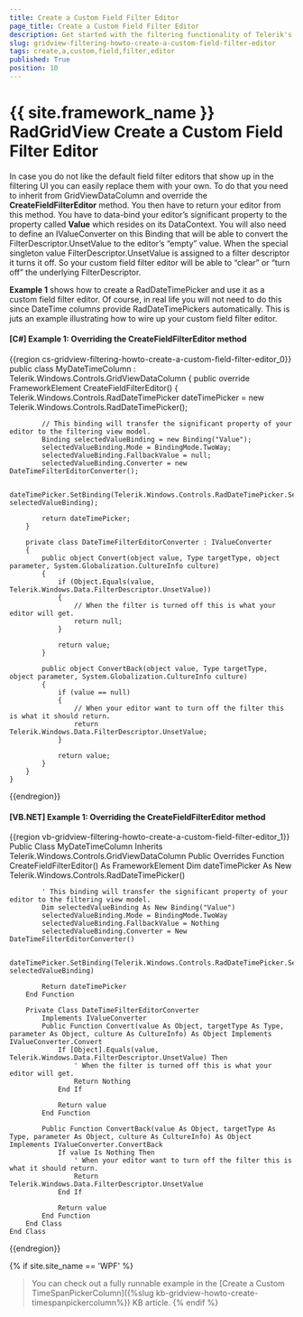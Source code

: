 ```yaml
---
title: Create a Custom Field Filter Editor
page_title: Create a Custom Field Filter Editor
description: Get started with the filtering functionality of Telerik's {{ site.framework_name }} DataGrid and learn how to create a custom field filter editor.
slug: gridview-filtering-howto-create-a-custom-field-filter-editor
tags: create,a,custom,field,filter,editor
published: True
position: 10
---
```


# {{ site.framework_name }} RadGridView Create a Custom Field Filter Editor

In case you do not like the default field filter editors that show up in the filtering UI you can easily replace them with your own. To do that you need to inherit from GridViewDataColumn and override the __CreateFieldFilterEditor__ method. You then have to return your editor from this method. You have to data-bind your editor’s significant property to the property called __Value__ which resides on its DataContext. You will also need to define an IValueConverter on this Binding that will be able to convert the FilterDescriptor.UnsetValue to the editor’s “empty” value. When the special singleton value FilterDescriptor.UnsetValue is assigned to a filter descriptor it turns it off. So your custom field filter editor will be able to “clear” or “turn off” the underlying FilterDescriptor.

__Example 1__ shows how to create a RadDateTimePicker and use it as a custom field filter editor. Of course, in real life you will not need to do this since DateTime columns provide RadDateTimePickers automatically. This is juts an example illustrating how to wire up your custom field filter editor.

#### __[C#] Example 1: Overriding the CreateFieldFilterEditor method__

{{region cs-gridview-filtering-howto-create-a-custom-field-filter-editor_0}}
	public class MyDateTimeColumn : Telerik.Windows.Controls.GridViewDataColumn
	{
	    public override FrameworkElement CreateFieldFilterEditor()
	    {
	        Telerik.Windows.Controls.RadDateTimePicker dateTimePicker = new Telerik.Windows.Controls.RadDateTimePicker();
	
	        // This binding will transfer the significant property of your editor to the filtering view model.
	        Binding selectedValueBinding = new Binding("Value");
	        selectedValueBinding.Mode = BindingMode.TwoWay;
	        selectedValueBinding.FallbackValue = null;
	        selectedValueBinding.Converter = new DateTimeFilterEditorConverter();
	
	        dateTimePicker.SetBinding(Telerik.Windows.Controls.RadDateTimePicker.SelectedValueProperty, selectedValueBinding);
	
	        return dateTimePicker;
	    }
	
	    private class DateTimeFilterEditorConverter : IValueConverter
	    {
	        public object Convert(object value, Type targetType, object parameter, System.Globalization.CultureInfo culture)
	        {
	            if (Object.Equals(value, Telerik.Windows.Data.FilterDescriptor.UnsetValue))
	            {
	                // When the filter is turned off this is what your editor will get.
	                return null;
	            }
	
	            return value;
	        }
	
	        public object ConvertBack(object value, Type targetType, object parameter, System.Globalization.CultureInfo culture)
	        {
	            if (value == null)
	            {
	                // When your editor want to turn off the filter this is what it should return.
	                return Telerik.Windows.Data.FilterDescriptor.UnsetValue;
	            }
	
	            return value;
	        }
	    }
	}
{{endregion}}


#### __[VB.NET] Example 1: Overriding the CreateFieldFilterEditor method__

{{region vb-gridview-filtering-howto-create-a-custom-field-filter-editor_1}}
	Public Class MyDateTimeColumn
	    Inherits Telerik.Windows.Controls.GridViewDataColumn
	    Public Overrides Function CreateFieldFilterEditor() As FrameworkElement
	        Dim dateTimePicker As New Telerik.Windows.Controls.RadDateTimePicker()
	
	        ' This binding will transfer the significant property of your editor to the filtering view model.
	        Dim selectedValueBinding As New Binding("Value")
	        selectedValueBinding.Mode = BindingMode.TwoWay
	        selectedValueBinding.FallbackValue = Nothing
	        selectedValueBinding.Converter = New DateTimeFilterEditorConverter()
	
	        dateTimePicker.SetBinding(Telerik.Windows.Controls.RadDateTimePicker.SelectedValueProperty, selectedValueBinding)
	
	        Return dateTimePicker
	    End Function
	
	    Private Class DateTimeFilterEditorConverter
	        Implements IValueConverter
	        Public Function Convert(value As Object, targetType As Type, parameter As Object, culture As CultureInfo) As Object Implements IValueConverter.Convert
	            If [Object].Equals(value, Telerik.Windows.Data.FilterDescriptor.UnsetValue) Then
	                ' When the filter is turned off this is what your editor will get.
	                Return Nothing
	            End If
	
	            Return value
	        End Function
	
	        Public Function ConvertBack(value As Object, targetType As Type, parameter As Object, culture As CultureInfo) As Object Implements IValueConverter.ConvertBack
	            If value Is Nothing Then
	                ' When your editor want to turn off the filter this is what it should return.
	                Return Telerik.Windows.Data.FilterDescriptor.UnsetValue
	            End If
	
	            Return value
	        End Function
	    End Class
	End Class
{{endregion}}

{% if site.site_name == 'WPF' %}
> You can check out a fully runnable example in the [Create a Custom TimeSpanPickerColumn]({%slug kb-gridview-howto-create-timespanpickercolumn%}) KB article. 
{% endif %}